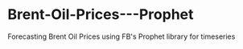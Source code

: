 # Brent-Oil-Prices---Prophet
Forecasting Brent Oil Prices using FB's Prophet library for timeseries
